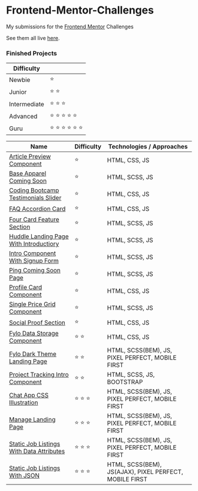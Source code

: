 # Frontend-Mentor-Challenges

My submissions for the [Frontend Mentor](https://www.frontendmentor.io/challenges) Challenges

See them all live [here](https://netlify.com/).

### Finished Projects

|Difficulty | |
|---|---|
| Newbie | :star: |
| Junior | :star: :star: |
| Intermediate | :star: :star: :star:  |
| Advanced | :star: :star: :star: :star: :star: |
| Guru | :star: :star: :star: :star: :star: :star: |

|Name|Difficulty| Technologies / Approaches |
|---|---|---|
|  [Article Preview Component](#) | :star:   | HTML, CSS, JS |
|  [Base Apparel Coming Soon](#) | :star:   | HTML, SCSS, JS |
|  [Coding Bootcamp Testimonials Slider](#) | :star:   | HTML, CSS, JS |
|  [FAQ Accordion Card](#) | :star:  | HTML, CSS, JS |
|  [Four Card Feature Section](#) | :star:   | HTML, SCSS, JS |
|  [Huddle Landing Page With Introductiory](#) | :star:   | HTML, SCSS, JS |
|  [Intro Component With Signup Form](#) | :star:   | HTML, SCSS, JS |
|  [Ping Coming Soon Page](#) |  :star: | HTML, SCSS, JS |
|  [Profile Card Component](#) |  :star: | HTML, CSS, JS |
|  [Single Price Grid Component](#) |    :star:  | HTML, SCSS, JS |
|  [Social Proof Section](#) |    :star:  | HTML, CSS, JS |
|  [Fylo Data Storage Component](#) | :star: :star:   | HTML, CSS, JS |
|  [Fylo Dark Theme Landing Page](#) | :star: :star:   | HTML, SCSS(BEM), JS, PIXEL PERFECT, MOBILE FIRST |
|  [Project Tracking Intro Component](#) | :star: :star:   | HTML, SCSS, JS, BOOTSTRAP |
|  [Chat App CSS Illustration](#) | :star: :star: :star: | HTML, SCSS(BEM), JS, PIXEL PERFECT, MOBILE FIRST|
|  [Manage Landing Page](#) | :star: :star: :star: | HTML, SCSS(BEM), JS, PIXEL PERFECT, MOBILE FIRST|
|  [Static Job Listings With Data Attributes](#) | :star: :star: :star: | HTML, SCSS(BEM), JS, PIXEL PERFECT, MOBILE FIRST|
|  [Static Job Listings With JSON](#) | :star: :star: :star: | HTML, SCSS(BEM), JS(AJAX), PIXEL PERFECT, MOBILE FIRST|
